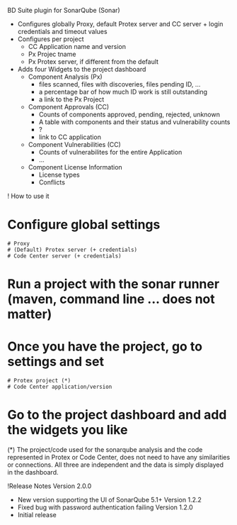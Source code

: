 BD Suite plugin for SonarQube (Sonar)

* Configures globally Proxy, default Protex server and CC server + login credentials and timeout values
* Configures per project
	* CC Application name and version
	* Px Projec tname
	* Px Protex server, if different from the default
* Adds four Widgets to the project dashboard
	* Component Analysis (Px)
		* files scanned, files with discoveries, files pending ID, ...
		* a percentage bar of how much ID work is still outstanding
		* a link to the Px Project
	* Component Approvals (CC)
		* Counts of components approved, pending, rejected, unknown
		* A table with components and their status and vulnerability counts
		* ?
		* link to CC application
	* Component Vulnerabilities (CC)
		* Counts of vulnerabilites for the entire Application
		* ...
	* Component License Information
		* License types
		* Conflicts
		
		
! How to use it
# Configure global settings
	# Proxy
	# (Default) Protex server (+ credentials)
	# Code Center server (+ credentials)
# Run a project with the sonar runner (maven, command line ... does not matter)
# Once you have the project, go to settings and set
	# Protex project (*)
	# Code Center application/version
# Go to the project dashboard and add the widgets you like
	
	
(*) The project/code used for the sonarqube analysis and the code represented in Protex or Code Center, does not need to have any similarities or connections. All three are independent and the data is simply displayed in the dashboard.

!Release Notes
Version 2.0.0
* New version supporting the UI of SonarQube 5.1+
Version 1.2.2
* Fixed bug with password authentication failing
Version 1.2.0
* Initial release
